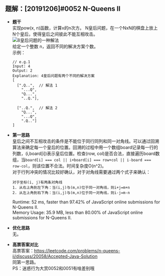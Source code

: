 ## 题解：[20191206]#0052 N-Queens II
- **题干**   
实现pow(x, n)函数，计算x的n次方。
N皇后问题，在一个NxN的棋盘上放上N个皇后，使得皇后之间彼此不能互相攻击。   
![8皇后问题的一种解法](https://assets.leetcode-cn.com/aliyun-lc-upload/uploads/2018/10/12/8-queens.png)   
给定一个整数 n，返回不同的解决方案个数。         
示例：    
  ```
  // e.g.1
  Input: 4
  Output: 2
  Explanation: 4皇后问题有两个不同的解决方案
  [
    [".Q..",  // 解法 1
      "...Q",
      "Q...",
      "..Q."],

    ["..Q.",  // 解法 2
      "Q...",
      "...Q",
      ".Q.."]
  ]
  ```
- **第一思路**   
皇后之间不互相攻击的条件是不能位于同行同列和同一对角线。可以通过回溯算法来确定每一个皇后的位置。回溯的过程中用一个数组board记录每一行的列数，(i,board[i])表示皇后位置。检查(row, col)是否合法，直接遍历board数组，当`board[i] === col || i+board[i] === row+col || i-board === row-col`，则该位置不合法。时间复杂度O(n^2)。        
对于行列冲突的情况比较好确认，对于对角线需要通过两个式子来确认：   
  ```
  对于坐标(i, j)有两条对角线
  1. 从右上角到左下角：当(i,j)与(m,n)位于同一对角线，则i+j=m+n
  2. 从左上角到右下角：当(i,j)与(m,n)位于同一对角线，则i-j=m-n
  ```  
  Runtime: 52 ms, faster than 97.42% of JavaScript online submissions for N-Queens II.   
  Memory Usage: 35.9 MB, less than 80.00% of JavaScript online submissions for N-Queens II.   
- **优化思路**   
无。   

- **高票答案对比**   
高票答案：https://leetcode.com/problems/n-queens-ii/discuss/20058/Accepted-Java-Solution    
同第一思路。    
PS：迷惑行为大赏0052和0051有啥差别哦